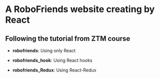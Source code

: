 # A RoboFriends website creating by React

## Following the tutorial from ZTM course

- **robofriends**: Using only React

- **robofriends_hook**: Using React hooks

- **robofriends_Redux**: Using React-Redux

